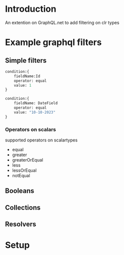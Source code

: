 # Introduction

An extention on GraphQL.net to add filtering on clr types

# Example graphql filters

## Simple filters 

```graphql
condition:{
    fieldName:Id
    operator: equal
    value: 1
}
```

```graphql
condition:{
    fieldName: DateField
    operator: equal
    value: "10-10-2023" 
}
```

### Operators on scalars
supported operators on scalartypes
* equal
* greater
* greaterOrEqual
* less
* lessOrEqual
* notEqual
    

## Booleans

## Collections

## Resolvers

# Setup


